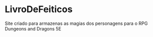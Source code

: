 # LivroDeFeiticos
Site criado para armazenas as magias dos personagens para o RPG Dungeons and Dragons 5E
